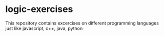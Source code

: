 # logic-exercises
This  repository contains excercises on different programming languages just like javascript, c++, java, python
